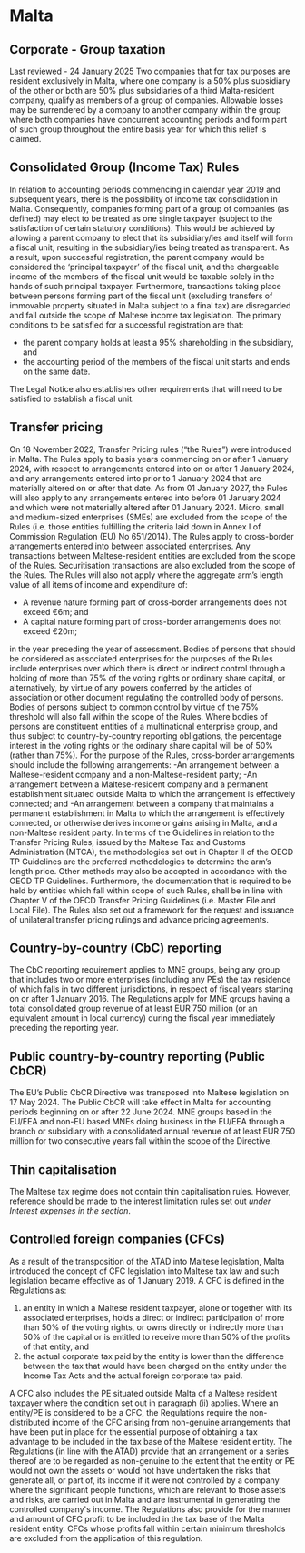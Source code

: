 # Malta
## Corporate - Group taxation
Last reviewed - 24 January 2025
Two companies that for tax purposes are resident exclusively in Malta, where one company is a 50% plus subsidiary of the other or both are 50% plus subsidiaries of a third Malta-resident company, qualify as members of a group of companies. Allowable losses may be surrendered by a company to another company within the group where both companies have concurrent accounting periods and form part of such group throughout the entire basis year for which this relief is claimed.
## Consolidated Group (Income Tax) Rules
In relation to accounting periods commencing in calendar year 2019 and subsequent years, there is the possibility of income tax consolidation in Malta.
Consequently, companies forming part of a group of companies (as defined) may elect to be treated as one single taxpayer (subject to the satisfaction of certain statutory conditions). This would be achieved by allowing a parent company to elect that its subsidiary/ies and itself will form a fiscal unit, resulting in the subsidiary/ies being treated as transparent.
As a result, upon successful registration, the parent company would be considered the ‘principal taxpayer’ of the fiscal unit, and the chargeable income of the members of the fiscal unit would be taxable solely in the hands of such principal taxpayer. Furthermore, transactions taking place between persons forming part of the fiscal unit (excluding transfers of immovable property situated in Malta subject to a final tax) are disregarded and fall outside the scope of Maltese income tax legislation.
The primary conditions to be satisfied for a successful registration are that:
  * the parent company holds at least a 95% shareholding in the subsidiary, and
  * the accounting period of the members of the fiscal unit starts and ends on the same date.


The Legal Notice also establishes other requirements that will need to be satisfied to establish a fiscal unit.
## Transfer pricing
On 18 November 2022, Transfer Pricing rules (“the Rules”) were introduced in Malta. 
The Rules apply to basis years commencing on or after 1 January 2024, with respect to arrangements entered into on or after 1 January 2024, and any arrangements entered into prior to 1 January 2024 that are materially altered on or after that date. 
As from 01 January 2027, the Rules will also apply to any arrangements entered into before 01 January 2024 and which were not materially altered after 01 January 2024. 
Micro, small and medium-sized enterprises (SMEs) are excluded from the scope of the Rules (i.e. those entities fulfilling the criteria laid down in Annex I of Commission Regulation (EU) No 651/2014). 
The Rules apply to cross-border arrangements entered into between associated enterprises. Any transactions between Maltese-resident entities are excluded from the scope of the Rules. Securitisation transactions are also excluded from the scope of the Rules. The Rules will also not apply where the aggregate arm’s length value of all items of income and expenditure of:
  * A revenue nature forming part of cross-border arrangements does not exceed €6m; and
  * A capital nature forming part of cross-border arrangements does not exceed €20m;


in the year preceding the year of assessment.
Bodies of persons that should be considered as associated enterprises for the purposes of the Rules include enterprises over which there is direct or indirect control through a holding of more than 75% of the voting rights or ordinary share capital, or alternatively, by virtue of any powers conferred by the articles of association or other document regulating the controlled body of persons. Bodies of persons subject to common control by virtue of the 75% threshold will also fall within the scope of the Rules.
Where bodies of persons are constituent entities of a multinational enterprise group, and thus subject to country-by-country reporting obligations, the percentage interest in the voting rights or the ordinary share capital will be of 50% (rather than 75%).
For the purpose of the Rules, cross-border arrangements should include the following arrangements:
-An arrangement between a Maltese-resident company and a non-Maltese-resident party;
-An arrangement between a Maltese-resident company and a permanent establishment situated outside Malta to which the arrangement is effectively connected; and 
-An arrangement between a company that maintains a permanent establishment in Malta to which the arrangement is effectively connected, or otherwise derives income or gains arising in Malta, and a non-Maltese resident party.
In terms of the Guidelines in relation to the Transfer Pricing Rules, issued by the Maltese Tax and Customs Administration (MTCA), the methodologies set out in Chapter II of the OECD TP Guidelines are the preferred methodologies to determine the arm’s length price. Other methods may also be accepted in accordance with the OECD TP Guidelines.
Furthermore, the documentation that is required to be held by entities which fall within scope of such Rules, shall be in line with Chapter V of the OECD Transfer Pricing Guidelines (i.e. Master File and Local File). 
The Rules also set out a framework for the request and issuance of unilateral transfer pricing rulings and advance pricing agreements.
## Country-by-country (CbC) reporting
The CbC reporting requirement applies to MNE groups, being any group that includes two or more enterprises (including any PEs) the tax residence of which falls in two different jurisdictions, in respect of fiscal years starting on or after 1 January 2016. The Regulations apply for MNE groups having a total consolidated group revenue of at least EUR 750 million (or an equivalent amount in local currency) during the fiscal year immediately preceding the reporting year.
## Public country-by-country reporting (Public CbCR)
The EU’s Public CbCR Directive was transposed into Maltese legislation on 17 May 2024. The Public CbCR will take effect in Malta for accounting periods beginning on or after 22 June 2024. 
MNE groups based in the EU/EEA and non-EU based MNEs doing business in the EU/EEA through a branch or subsidiary with a consolidated annual revenue of at least EUR 750 million for two consecutive years fall within the scope of the Directive.
## Thin capitalisation
The Maltese tax regime does not contain thin capitalisation rules. However, reference should be made to the interest limitation rules set out _under Interest expenses in the section_.
## Controlled foreign companies (CFCs)
As a result of the transposition of the ATAD into Maltese legislation, Malta introduced the concept of CFC legislation into Maltese tax law and such legislation became effective as of 1 January 2019. 
A CFC is defined in the Regulations as:
  1. an entity in which a Maltese resident taxpayer, alone or together with its associated enterprises, holds a direct or indirect participation of more than 50% of the voting rights, or owns directly or indirectly more than 50% of the capital or is entitled to receive more than 50% of the profits of that entity, and
  2. the actual corporate tax paid by the entity is lower than the difference between the tax that would have been charged on the entity under the Income Tax Acts and the actual foreign corporate tax paid.


A CFC also includes the PE situated outside Malta of a Maltese resident taxpayer where the condition set out in paragraph (ii) applies.
Where an entity/PE is considered to be a CFC, the Regulations require the non-distributed income of the CFC arising from non-genuine arrangements that have been put in place for the essential purpose of obtaining a tax advantage to be included in the tax base of the Maltese resident entity.
The Regulations (in line with the ATAD) provide that an arrangement or a series thereof are to be regarded as non-genuine to the extent that the entity or PE would not own the assets or would not have undertaken the risks that generate all, or part of, its income if it were not controlled by a company where the significant people functions, which are relevant to those assets and risks, are carried out in Malta and are instrumental in generating the controlled company's income.
The Regulations also provide for the manner and amount of CFC profit to be included in the tax base of the Malta resident entity.
CFCs whose profits fall within certain minimum thresholds are excluded from the application of this regulation.
